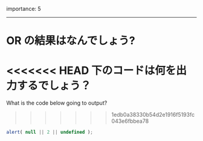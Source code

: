 importance: 5

---

# OR の結果はなんでしょう?

<<<<<<< HEAD
下のコードは何を出力するでしょう？
=======
What is the code below going to output?
>>>>>>> 1edb0a38330b54d2e1916f5193fc043e6fbbea78

```js
alert( null || 2 || undefined );
```
